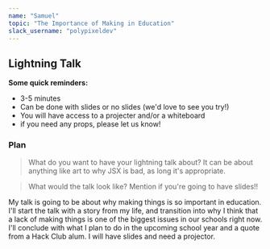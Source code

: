 ```yaml
---
name: "Samuel"
topic: "The Importance of Making in Education"
slack_username: "polypixeldev"
---
```


## Lightning Talk

**Some quick reminders:**

* 3-5 minutes
* Can be done with slides or no slides (we'd love to see you try!)
* You will have access to a projecter and/or a whiteboard
* if you need any props, please let us know!

### Plan

> What do you want  to have your lightning talk about? It can be about anything like art to why JSX is bad, as long it's appropriate.

> What would the talk look like? Mention if you're going to have slides!!

My talk is going to be about why making things is so important in education.
I'll start the talk with a story from my life, and transition into why I think that a lack of making things is one of the biggest issues in our schools right now.
I'll conclude with what I plan to do in the upcoming school year and a quote from a Hack Club alum.
I will have slides and need a projector.
